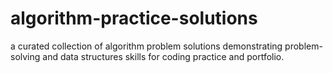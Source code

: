 # algorithm-practice-solutions
a curated collection of algorithm problem solutions demonstrating problem-solving and data structures skills for coding practice and portfolio.
